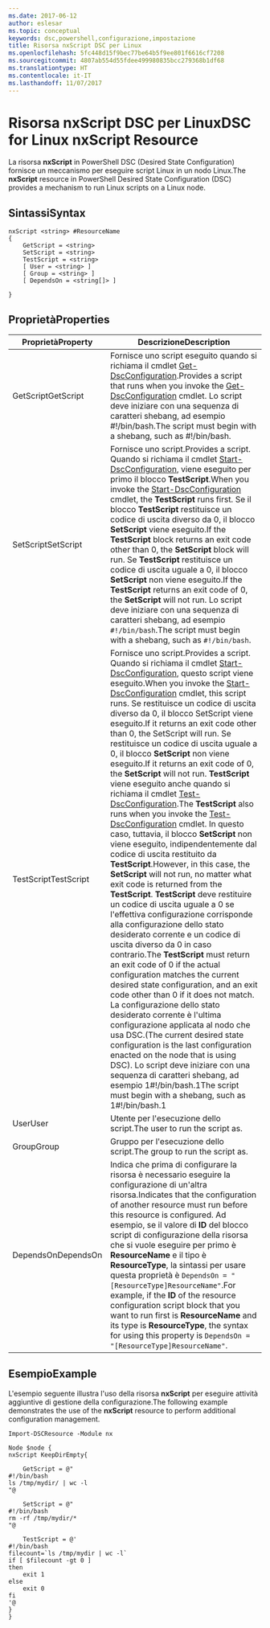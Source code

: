 ```yaml
---
ms.date: 2017-06-12
author: eslesar
ms.topic: conceptual
keywords: dsc,powershell,configurazione,impostazione
title: Risorsa nxScript DSC per Linux
ms.openlocfilehash: 5fc448d15f9bec77be64b5f9ee801f6616cf7208
ms.sourcegitcommit: 4807ab554d55fdee499980835bcc279368b1df68
ms.translationtype: HT
ms.contentlocale: it-IT
ms.lasthandoff: 11/07/2017
---
```

# <a name="dsc-for-linux-nxscript-resource"></a><span data-ttu-id="a631d-103">Risorsa nxScript DSC per Linux</span><span class="sxs-lookup"><span data-stu-id="a631d-103">DSC for Linux nxScript Resource</span></span>

<span data-ttu-id="a631d-104">La risorsa **nxScript** in PowerShell DSC (Desired State Configuration) fornisce un meccanismo per eseguire script Linux in un nodo Linux.</span><span class="sxs-lookup"><span data-stu-id="a631d-104">The **nxScript** resource in PowerShell Desired State Configuration (DSC) provides a mechanism to run Linux scripts on a Linux node.</span></span>

## <a name="syntax"></a><span data-ttu-id="a631d-105">Sintassi</span><span class="sxs-lookup"><span data-stu-id="a631d-105">Syntax</span></span>

```
nxScript <string> #ResourceName
{
    GetScript = <string>
    SetScript = <string>
    TestScript = <string>
    [ User = <string> ]
    [ Group = <string> ]
    [ DependsOn = <string[]> ]

}
```

## <a name="properties"></a><span data-ttu-id="a631d-106">Proprietà</span><span class="sxs-lookup"><span data-stu-id="a631d-106">Properties</span></span>

|  <span data-ttu-id="a631d-107">Proprietà</span><span class="sxs-lookup"><span data-stu-id="a631d-107">Property</span></span> |  <span data-ttu-id="a631d-108">Descrizione</span><span class="sxs-lookup"><span data-stu-id="a631d-108">Description</span></span> | 
|---|---|
| <span data-ttu-id="a631d-109">GetScript</span><span class="sxs-lookup"><span data-stu-id="a631d-109">GetScript</span></span>| <span data-ttu-id="a631d-110">Fornisce uno script eseguito quando si richiama il cmdlet [Get-DscConfiguration](https://technet.microsoft.com/en-us/library/dn521625.aspx).</span><span class="sxs-lookup"><span data-stu-id="a631d-110">Provides a script that runs when you invoke the [Get-DscConfiguration](https://technet.microsoft.com/en-us/library/dn521625.aspx) cmdlet.</span></span> <span data-ttu-id="a631d-111">Lo script deve iniziare con una sequenza di caratteri shebang, ad esempio #!/bin/bash.</span><span class="sxs-lookup"><span data-stu-id="a631d-111">The script must begin with a shebang, such as #!/bin/bash.</span></span>| 
| <span data-ttu-id="a631d-112">SetScript</span><span class="sxs-lookup"><span data-stu-id="a631d-112">SetScript</span></span>| <span data-ttu-id="a631d-113">Fornisce uno script.</span><span class="sxs-lookup"><span data-stu-id="a631d-113">Provides a script.</span></span> <span data-ttu-id="a631d-114">Quando si richiama il cmdlet [Start-DscConfiguration](https://technet.microsoft.com/en-us/library/dn521623.aspx), viene eseguito per primo il blocco **TestScript**.</span><span class="sxs-lookup"><span data-stu-id="a631d-114">When you invoke the [Start-DscConfiguration](https://technet.microsoft.com/en-us/library/dn521623.aspx) cmdlet, the **TestScript** runs first.</span></span> <span data-ttu-id="a631d-115">Se il blocco **TestScript** restituisce un codice di uscita diverso da 0, il blocco **SetScript** viene eseguito.</span><span class="sxs-lookup"><span data-stu-id="a631d-115">If the **TestScript** block returns an exit code other than 0, the **SetScript** block will run.</span></span> <span data-ttu-id="a631d-116">Se **TestScript** restituisce un codice di uscita uguale a 0, il blocco **SetScript** non viene eseguito.</span><span class="sxs-lookup"><span data-stu-id="a631d-116">If the **TestScript** returns an exit code of 0, the **SetScript** will not run.</span></span> <span data-ttu-id="a631d-117">Lo script deve iniziare con una sequenza di caratteri shebang, ad esempio `#!/bin/bash`.</span><span class="sxs-lookup"><span data-stu-id="a631d-117">The script must begin with a shebang, such as `#!/bin/bash`.</span></span>| 
| <span data-ttu-id="a631d-118">TestScript</span><span class="sxs-lookup"><span data-stu-id="a631d-118">TestScript</span></span>| <span data-ttu-id="a631d-119">Fornisce uno script.</span><span class="sxs-lookup"><span data-stu-id="a631d-119">Provides a script.</span></span> <span data-ttu-id="a631d-120">Quando si richiama il cmdlet [Start-DscConfiguration](https://technet.microsoft.com/en-us/library/dn521623.aspx), questo script viene eseguito.</span><span class="sxs-lookup"><span data-stu-id="a631d-120">When you invoke the [Start-DscConfiguration](https://technet.microsoft.com/en-us/library/dn521623.aspx) cmdlet, this script runs.</span></span> <span data-ttu-id="a631d-121">Se restituisce un codice di uscita diverso da 0, il blocco SetScript viene eseguito.</span><span class="sxs-lookup"><span data-stu-id="a631d-121">If it returns an exit code other than 0, the SetScript will run.</span></span> <span data-ttu-id="a631d-122">Se restituisce un codice di uscita uguale a 0, il blocco **SetScript** non viene eseguito.</span><span class="sxs-lookup"><span data-stu-id="a631d-122">If it returns an exit code of 0, the **SetScript** will not run.</span></span> <span data-ttu-id="a631d-123">**TestScript** viene eseguito anche quando si richiama il cmdlet [Test-DscConfiguration](https://technet.microsoft.com/en-us/library/dn407382.aspx).</span><span class="sxs-lookup"><span data-stu-id="a631d-123">The **TestScript** also runs when you invoke the [Test-DscConfiguration](https://technet.microsoft.com/en-us/library/dn407382.aspx) cmdlet.</span></span> <span data-ttu-id="a631d-124">In questo caso, tuttavia, il blocco **SetScript** non viene eseguito, indipendentemente dal codice di uscita restituito da **TestScript**.</span><span class="sxs-lookup"><span data-stu-id="a631d-124">However, in this case, the **SetScript** will not run, no matter what exit code is returned from the **TestScript**.</span></span> <span data-ttu-id="a631d-125">**TestScript** deve restituire un codice di uscita uguale a 0 se l'effettiva configurazione corrisponde alla configurazione dello stato desiderato corrente e un codice di uscita diverso da 0 in caso contrario.</span><span class="sxs-lookup"><span data-stu-id="a631d-125">The **TestScript** must return an exit code of 0 if the actual configuration matches the current desired state configuration, and an exit code other than 0 if it does not match.</span></span> <span data-ttu-id="a631d-126">La configurazione dello stato desiderato corrente è l'ultima configurazione applicata al nodo che usa DSC.</span><span class="sxs-lookup"><span data-stu-id="a631d-126">(The current desired state configuration is the last configuration enacted on the node that is using DSC).</span></span> <span data-ttu-id="a631d-127">Lo script deve iniziare con una sequenza di caratteri shebang, ad esempio 1#!/bin/bash.1</span><span class="sxs-lookup"><span data-stu-id="a631d-127">The script must begin with a shebang, such as 1#!/bin/bash.1</span></span>| 
| <span data-ttu-id="a631d-128">User</span><span class="sxs-lookup"><span data-stu-id="a631d-128">User</span></span>| <span data-ttu-id="a631d-129">Utente per l'esecuzione dello script.</span><span class="sxs-lookup"><span data-stu-id="a631d-129">The user to run the script as.</span></span>| 
| <span data-ttu-id="a631d-130">Group</span><span class="sxs-lookup"><span data-stu-id="a631d-130">Group</span></span>| <span data-ttu-id="a631d-131">Gruppo per l'esecuzione dello script.</span><span class="sxs-lookup"><span data-stu-id="a631d-131">The group to run the script as.</span></span>| 
| <span data-ttu-id="a631d-132">DependsOn</span><span class="sxs-lookup"><span data-stu-id="a631d-132">DependsOn</span></span> | <span data-ttu-id="a631d-133">Indica che prima di configurare la risorsa è necessario eseguire la configurazione di un'altra risorsa.</span><span class="sxs-lookup"><span data-stu-id="a631d-133">Indicates that the configuration of another resource must run before this resource is configured.</span></span> <span data-ttu-id="a631d-134">Ad esempio, se il valore di **ID** del blocco script di configurazione della risorsa che si vuole eseguire per primo è **ResourceName** e il tipo è **ResourceType**, la sintassi per usare questa proprietà è `DependsOn = "[ResourceType]ResourceName"`.</span><span class="sxs-lookup"><span data-stu-id="a631d-134">For example, if the **ID** of the resource configuration script block that you want to run first is **ResourceName** and its type is **ResourceType**, the syntax for using this property is `DependsOn = "[ResourceType]ResourceName"`.</span></span>| 

## <a name="example"></a><span data-ttu-id="a631d-135">Esempio</span><span class="sxs-lookup"><span data-stu-id="a631d-135">Example</span></span>

<span data-ttu-id="a631d-136">L'esempio seguente illustra l'uso della risorsa **nxScript** per eseguire attività aggiuntive di gestione della configurazione.</span><span class="sxs-lookup"><span data-stu-id="a631d-136">The following example demonstrates the use of the **nxScript** resource to perform additional configuration management.</span></span>

```
Import-DSCResource -Module nx 

Node $node {
nxScript KeepDirEmpty{

    GetScript = @"
#!/bin/bash
ls /tmp/mydir/ | wc -l
"@

    SetScript = @"
#!/bin/bash
rm -rf /tmp/mydir/*
"@

    TestScript = @'
#!/bin/bash
filecount=`ls /tmp/mydir | wc -l`
if [ $filecount -gt 0 ]
then
    exit 1
else
    exit 0
fi
'@
} 
}
```

